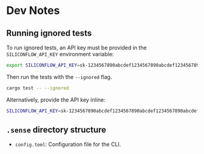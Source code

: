 # Dev Notes

## Running ignored tests

To run ignored tests, an API key must be provided in the `SILICONFLOW_API_KEY` environment variable:

```bash
export SILICONFLOW_API_KEY=sk-1234567890abcdef1234567890abcdef1234567890abcdef
```

Then run the tests with the `--ignored` flag.

```bash
cargo test -- --ignored
```

Alternatively, provide the API key inline:

```bash
SILICONFLOW_API_KEY=sk-1234567890abcdef1234567890abcdef1234567890abcdef cargo test -- --ignored
```

## `.sense` directory structure

- `config.toml`: Configuration file for the CLI.
